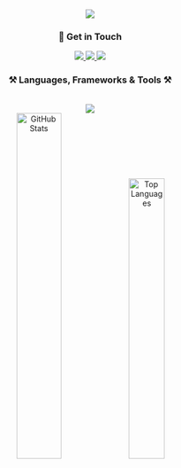 <h1 align="center">
    <img src="https://readme-typing-svg.herokuapp.com/?font=Righteous&size=35&center=true&vCenter=true&width=500&height=70&duration=4000&lines=Hi+There!+👋;+I'm+Alvin+Chin!;" />
    
<h3 align="center">💬 Get in Touch</h3>
<div align="center">
    <a href="https://linkedin.com/in/alvinchin168/" target="_blank">
        <img src="https://img.shields.io/badge/LinkedIn-0077B5?style=for-the-badge&logo=linkedin&logoColor=white" target="_blank" />
    </a>
    <a href="mailto:alvinwen3@gmail.com" target="_blank">
        <img src="https://img.shields.io/badge/Email-D14836?style=for-the-badge&logo=gmail&logoColor=white" target="_blank" />
    </a>
    <a href="https://github.com/AlvinChin1608" target="_blank">
        <img src="https://img.shields.io/badge/GitHub-100000?style=for-the-badge&logo=github&logoColor=white" target="_blank" />
    </a>
</div>

<h3 align="center">⚒️ Languages, Frameworks & Tools ⚒️</h3>
<br/>
<div align="center">
    <img src="https://skillicons.dev/icons?i=python,js,html,css,bootstrap,mysql,mongodb,git,github,vscode,php,flask,r" />
</div>

<div align="center">
  <img width="40%" src="https://github-readme-stats.vercel.app/api?username=AlvinChin1608&count_private=true&show_icons=true&theme=react&rank_icon=github&border_radius=10" alt="GitHub Stats" />
  <img width="36%" src="https://github-readme-stats.vercel.app/api/top-langs/?username=AlvinChin1608&hide=HTML&langs_count=8&layout=compact&theme=react&border_radius=10&size_weight=0.5&count_weight=0.5&exclude_repo=github-readme-stats" alt="Top Languages" />
</div>


